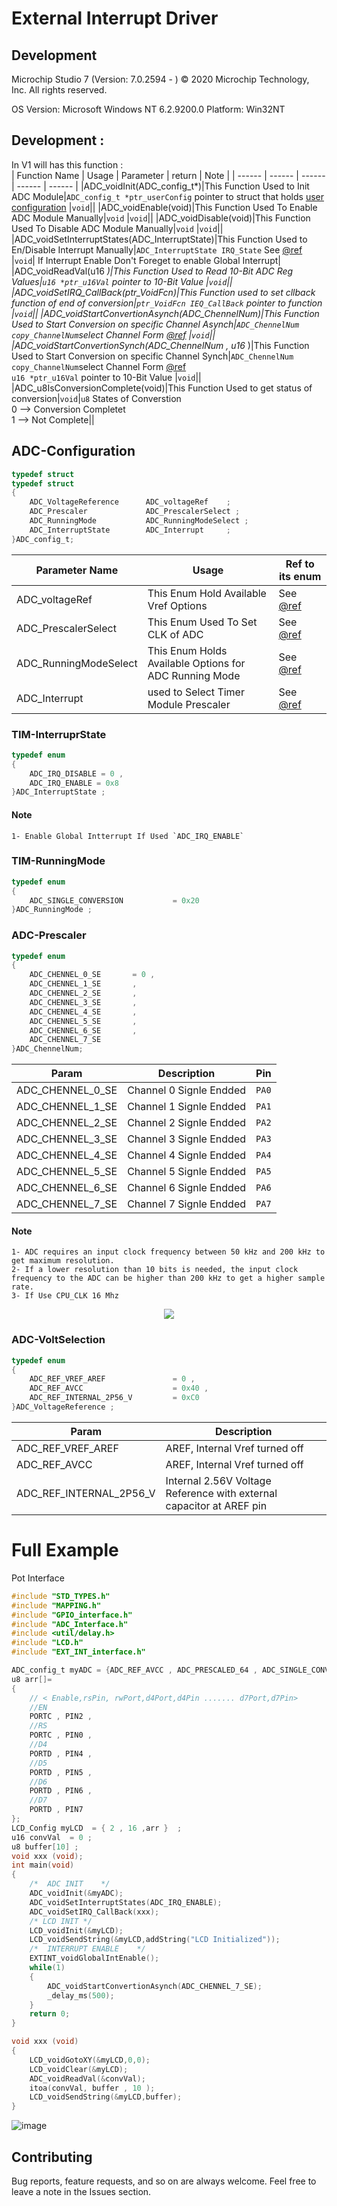 # External Interrupt Driver  
## Development
Microchip Studio 7 (Version: 7.0.2594 - )
© 2020 Microchip Technology, Inc.
All rights reserved.


OS Version: Microsoft Windows NT 6.2.9200.0
Platform: Win32NT

 
## Development :  
In V1 will has this function :  
| Function Name | Usage |  Parameter | return | Note |
| ------ | ------ |  ------ |  ------ |  ------ |
|ADC_voidInit(ADC_config_t*)|This Function Used to Init ADC Module|`ADC_config_t *ptr_userConfig` pointer to struct that holds <a href="#ADC-Configuration">user configuration</a>  |`void`||
|ADC_voidEnable(void)|This Function Used To Enable ADC Module Manually|`void` |`void`||
|ADC_voidDisable(void)|This Function Used To Disable ADC Module Manually|`void` |`void`||
|ADC_voidSetInterruptStates(ADC_InterruptState)|This Function Used to En/Disable Interrupt Manually|`ADC_InterruptState IRQ_State` See <a href="#TIM-InterruprState">@ref</a>  |`void`| If Interrupt Enable Don't Foreget to enable Global Interrupt|
|ADC_voidReadVal(u16 *)|This Function Used to Read 10-Bit ADC Reg Values|`u16 *ptr_u16Val` pointer to 10-Bit Value |`void`||
|ADC_voidSetIRQ_CallBack(ptr_VoidFcn)|This Function used to set cllback function of end of conversion|`ptr_VoidFcn IEQ_CallBack` pointer to function |`void`||
|ADC_voidStartConvertionAsynch(ADC_ChennelNum)|This Function Used to Start Conversion on specific Channel Asynch|`ADC_ChennelNum copy_ChannelNum`select Channel Form  <a href="#TIM-ChennelNumber">@ref</a> |`void`||
|ADC_voidStartConvertionSynch(ADC_ChennelNum , u16* )|This Function Used to Start Conversion on specific Channel Synch|`ADC_ChennelNum copy_ChannelNum`select Channel Form  <a href="#TIM-ChennelNumber">@ref</a> <br/> `u16 *ptr_u16Val` pointer to 10-Bit Value |`void`||
|ADC_u8IsConversionComplete(void)|This Function Used to get status of conversion|`void`|`u8` States of Converstion <br/> 0 --> Conversion Completet <br/> 1 --> Not Complete||




## ADC-Configuration 
```c
typedef struct
typedef struct
{
    ADC_VoltageReference      ADC_voltageRef    ;   
    ADC_Prescaler             ADC_PrescalerSelect ; 
    ADC_RunningMode           ADC_RunningModeSelect ; 
    ADC_InterruptState        ADC_Interrupt     ;
}ADC_config_t;
```
| Parameter Name | Usage |  Ref to its enum |
| ------ | ------ |  ------ | 
|ADC_voltageRef| This Enum Hold Available Vref Options | See <a href="#ADC-VoltSelection">@ref</a>| 
|ADC_PrescalerSelect  | This Enum Used To Set CLK of ADC | See <a href="#ADC-Prescaler">@ref</a> | 
|ADC_RunningModeSelect  | This Enum Holds Available Options for ADC Running Mode | See <a href="#TIM-RunningMode">@ref</a> | 
|ADC_Interrupt  | used to Select Timer Module Prescaler | See <a href="#TIM-InterruprState">@ref</a> | 

### TIM-InterruprState
```c
typedef enum
{
    ADC_IRQ_DISABLE = 0 , 
    ADC_IRQ_ENABLE = 0x8 
}ADC_InterruptState ; 
```
#### Note 
    1- Enable Global Intterrupt If Used `ADC_IRQ_ENABLE`

### TIM-RunningMode
```c
typedef enum
{
    ADC_SINGLE_CONVERSION           = 0x20 
}ADC_RunningMode ;
```

### ADC-Prescaler
```c
typedef enum
{
    ADC_CHENNEL_0_SE       = 0 ,
    ADC_CHENNEL_1_SE       ,
    ADC_CHENNEL_2_SE       ,
    ADC_CHENNEL_3_SE       ,
    ADC_CHENNEL_4_SE       ,
    ADC_CHENNEL_5_SE       ,
    ADC_CHENNEL_6_SE       ,
    ADC_CHENNEL_7_SE       
}ADC_ChennelNum;
```
|Param | Description | Pin |
|-------|-------|-------|
|ADC_CHENNEL_0_SE|Channel 0 Signle Endded|`PA0`|
|ADC_CHENNEL_1_SE|Channel 1 Signle Endded|`PA1`|
|ADC_CHENNEL_2_SE|Channel 2 Signle Endded|`PA2`|
|ADC_CHENNEL_3_SE|Channel 3 Signle Endded|`PA3`|
|ADC_CHENNEL_4_SE|Channel 4 Signle Endded|`PA4`|
|ADC_CHENNEL_5_SE|Channel 5 Signle Endded|`PA5`|
|ADC_CHENNEL_6_SE|Channel 6 Signle Endded|`PA6`|
|ADC_CHENNEL_7_SE|Channel 7 Signle Endded|`PA7`|

#### Note 
    1- ADC requires an input clock frequency between 50 kHz and 200 kHz to get maximum resolution.
    2- If a lower resolution than 10 bits is needed, the input clock frequency to the ADC can be higher than 200 kHz to get a higher sample rate.
    3- If Use CPU_CLK 16 Mhz
<p align="center">
  <img src="https://i.ibb.co/1QRKFj1/Capture.png" />
</p>

### ADC-VoltSelection
```c
typedef enum
{
    ADC_REF_VREF_AREF	            = 0 , 
    ADC_REF_AVCC                    = 0x40 , 
    ADC_REF_INTERNAL_2P56_V         = 0xC0
}ADC_VoltageReference ; 
```
|Param | Description |
|-------|-------|
|ADC_REF_VREF_AREF|AREF, Internal Vref turned off|
|ADC_REF_AVCC|AREF, Internal Vref turned off|
|ADC_REF_INTERNAL_2P56_V|Internal 2.56V Voltage Reference with external capacitor at AREF pin|
# Full Example 
Pot Interface 
```c
#include "STD_TYPES.h"
#include "MAPPING.h"
#include "GPIO_interface.h"
#include "ADC_Interface.h"
#include <util/delay.h>
#include "LCD.h"
#include "EXT_INT_interface.h"

ADC_config_t myADC = {ADC_REF_AVCC , ADC_PRESCALED_64 , ADC_SINGLE_CONVERSION , ADC_IRQ_DISABLE } ;
u8 arr[]=
{
	// < Enable,rsPin, rwPort,d4Port,d4Pin ....... d7Port,d7Pin> 
	//EN
	PORTC , PIN2 ,
	//RS
	PORTC , PIN0 ,
	//D4
	PORTD , PIN4 ,
	//D5
	PORTD , PIN5 ,
	//D6
	PORTD , PIN6 ,
	//D7
	PORTD , PIN7 
};
LCD_Config myLCD  = { 2 , 16 ,arr }  ; 
u16 convVal  = 0 ;
u8 buffer[10] ; 
void xxx (void); 
int main(void)
{
	/*	ADC INIT	*/
	ADC_voidInit(&myADC);
	ADC_voidSetInterruptStates(ADC_IRQ_ENABLE);
	ADC_voidSetIRQ_CallBack(xxx);
	/* LCD INIT	*/
	LCD_voidInit(&myLCD); 
	LCD_voidSendString(&myLCD,addString("LCD Initialized"));
	/*	INTERRUPT ENABLE	*/
	EXTINT_voidGlobalIntEnable();
    while(1)
    {
		ADC_voidStartConvertionAsynch(ADC_CHENNEL_7_SE);
		_delay_ms(500);
    }
    return 0;
}

void xxx (void)
{
	LCD_voidGotoXY(&myLCD,0,0);
	LCD_voidClear(&myLCD);
	ADC_voidReadVal(&convVal);
	itoa(convVal, buffer , 10 );
	LCD_voidSendString(&myLCD,buffer); 
}
```
![image](https://drive.google.com/uc?export=download&id=1XTykrooqiKji9T2XrJnan38ZSFVVgUno)


## Contributing  
Bug reports, feature requests, and so on are always welcome. Feel free to leave a note in the Issues section.
